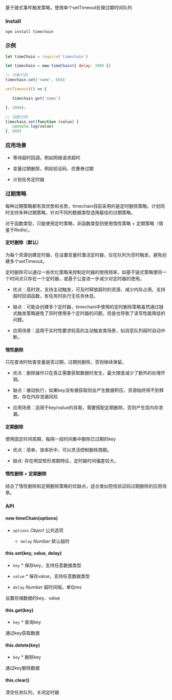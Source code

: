 基于链式事件触发策略，使用单个setTimeout处理过期时间队列

### Install

```
npm install timechain
```

### 示例

```js
let timeChain = require('timechain')

let timechain = new timeChain({ delay: 3000 })

// 对象示例
timechain.set('name', 666)

setTimeout(() => {

   timechain.get('name')

}, 2000);

// 函数示例
timechain.set(function (value) {
   console.log(value)
}, 888)
```

### 应用场景

* 等待超时回调，例如网络请求超时

* 变量过期删除，例如验证码、优惠券过期

* 计划任务定时器


### 过期策略

每种过期策略都有其优势和劣势，timechain目前采用的是定时删除策略。计划同时支持多种过期策略，针对不同的数据类型选用最佳的过期策略。

对于函数类型，只能使用定时策略，非函数类型则使用惰性策略 + 定期策略（借鉴于Redis）。


#### 定时删除（默认）

为每个资源创建定时器，在设置变量时激活定时器，仅在队列为空时触发，避免创建多个setTimeout。

定时删除可以通过一些优化策略来控制定时器的使用频率，如基于链式策略使同一个时间点只存在一个定时器，或基于公差进一步减少对定时器的使用。

   * 优点：高时效，支持主动触发，可及时释放超时的资源，减少内存占用，支持超时回调函数，有任务时执行无任务休息。
   
   * 缺点：可能会创建多个定时器，timechain中使用的定时删除策略虽然通过链式触发策略避免了同时使用多个定时器的问题，但是也导致了读写性能降低的问题。

   * 应用场景：适用于实时性要求较高的主动触发类场景，如消息队列超时自动中断。

#### 惰性删除

只在查询时检查变量是否过期，过期则删除，否则继续保留。

   * 优点：删除操作只在真正需要获取数据时发生，最大限度减少了额外的处理开销。
   
   * 缺点：被动执行，如果key没有被获取则会产生数据积压，资源始终得不到释放，存在内存泄漏风险

   * 应用场景：适用于key/value的存取，需要搭配定期删除，否则产生现内存泄漏。


#### 定期删除

使用固定时间周期，每隔一段时间集中删除已过期的key

   * 优点：简单，效率折中，可以灵活控制删除周期。

   * 缺点: 存在明显矩形周期特征，定时器时间偏差较大。

#### 惰性删除 + 定期删除

结合了惰性删除和定期删除策略的优缺点，适合类似短信验证码过期删除的应用场景。

### API

#### new timeChain(options)

* `options` *Object* 公共选项

   * `delay` *Number* 默认超时


#### this.set(key, value, delay)

* `key` * 保存key，支持任意数据类型

* `value` * 保存value，支持任意数据类型

* `delay` *Number* 超时间隔，单位ms

设置存储数据的key、value


#### this.get(key)

* `key` * 查询key

通过key获取数据

#### this.delete(key)

* `key` * 删除key

通过key删除数据

#### this.clear()

清空任务队列，关闭定时器